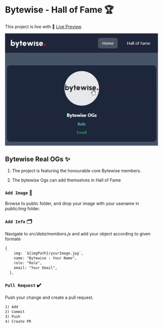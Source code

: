 # Bytewise - Hall of Fame 🏆

This project is live with 🔴 [Live Preview](https://bytewiseogs.netlify.app).

![Demo](https://raw.githubusercontent.com/mzubair21/Bytewise-Hall-of-fame/master/Intro.gif)

## Bytewise Real OGs ✨

1. The project is featuring the honourable core Bytewise members.

2. The bytewise Ogs can add themselves in Hall of Fame

### `Add Image` 🤳

Browse to public folder, and drop your image with your usename in _public/img_ folder.

### `Add Info` 🗂️

Navigate to _src/data/members.js_ and add your object according to given formate

```
{
    img: `${imgPath}/yourImage.jpg`,
    name: "Bytewise : Your Name",
    role: "Role",
    email: "Your Email",
  },
```

### `Pull Request` ✔️

Push your change and create a pull request.

```
1) Add
2) Commit
3) Push
4) Create PR
```
